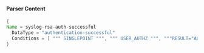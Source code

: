 #### Parser Content
```Java
{
Name = syslog-rsa-auth-successful
  DataType = "authentication-successful"
  Conditions = [ """ SINGLEPOINT """, """ USER_AUTHZ """, """RESULT="AUTHORIZED"""" ]
}
```